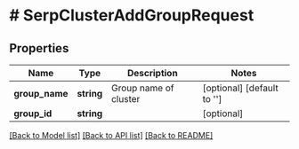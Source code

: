# # SerpClusterAddGroupRequest

## Properties

Name | Type | Description | Notes
------------ | ------------- | ------------- | -------------
**group_name** | **string** | Group name of cluster | [optional] [default to '']
**group_id** | **string** |  | [optional]

[[Back to Model list]](../../README.md#models) [[Back to API list]](../../README.md#endpoints) [[Back to README]](../../README.md)
